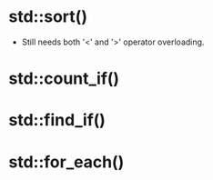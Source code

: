 

# std::sort()
- Still needs both '<' and '>' operator overloading.

# std::count_if()

# std::find_if()

# std::for_each()
